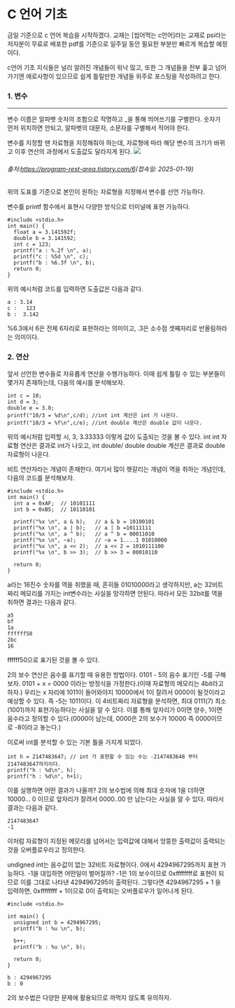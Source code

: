 # C 언어 기초
금일 기준으로 c 언어 복습을 시작하겠다. 교재는 [씹어먹는 c언어]라는 교재로 psi라는 저자분이 무료로 배포한 pdf를 기준으로 일주일 동안 필요한 부분만 빠르게 복습할 예정이다.

c언어 기초 지식들은 널리 알려진 개념들이 워낙 많고, 또한 그 개념들을 전부 훑고 넘어가기엔 애로사항이 있으므로 쉽게 틀릴만한 개념들 위주로 포스팅을 작성하려고 한다.

### 1. 변수
---
변수 이름은 알파벳 숫자의 조함으로 작명하고 _을 통해 띄어쓰기를 구별한다. 숫자가 먼저 위치하면 안되고, 알파벳의 대문자, 소문자를 구별해서 적어야 한다.

변수를 지정할 땐 자료형을 지정해줘야 하는데, 자료형에 따라 해당 변수의 크기가 바뀌고 이후 연산의 과정에서 도출값도 달라지게 된다.
![](https://velog.velcdn.com/images/dehite0704/post/1a677e84-255c-4ca6-8ba6-ee4770071518/image.png)
###### 출처:<https://program-rest-area.tistory.com/6>(접속일: 2025-01-19)
위의 도표를 기준으로 본인이 원하는 자료형을 지정해서 변수를 선언 가능하다.

변수를 printf 함수에서 표현시 다양한 방식으로 터미널에 표현 가능하다.
```
#include <stdio.h>
int main() {
  float a = 3.141592f;
  double b = 3.141592;
  int c = 123;
  printf("a : %.2f \n", a);
  printf("c : %5d \n", c);
  printf("b : %6.3f \n", b);
  return 0;
}
```
위의 예시처럼 코드를 입력하면 도출값은 다음과 같다.
```
a : 3.14 
c :   123 
b :  3.142
```
%6.3에서 6은 전체 6자리로 표현하라는 의미이고, .3은 소수점 셋째자리로 반올림하라는 의미이다.

### 2. 연산
앞서 선언한 변수들로 자유롭게 연산을 수행가능하다. 이때 쉽게 틀릴 수 있는 부분들이 몇가지 존재하는데, 다음의 예시를 분석해보자.
```
int c = 10;
int d = 3;
double e = 3.0;
printf("10/3 = %d\n",c/d); //int int 계산은 int 가 나온다.
printf("10/3 = %f\n",c/e); //int double 계산은 double 값이 나온다.
```
위의 예시처럼 입력할 시, 3, 3.33333 이렇게 값이 도출되는 것을 볼 수 있다. int int 자료형 연산은 결과로 int가 나오고, int double/ double double 계산은 결과로 double 자료형이 나온다.

비트 연산자라는 개념이 존재한다. 여기서 많이 헷갈리는 개념이 역을 취하는 개념인데, 다음의 코드를 분석해보자.
```
#include <stdio.h>
int main() {
  int a = 0xAF;  // 10101111
  int b = 0xB5;  // 10110101

  printf("%x \n", a & b);   // a & b = 10100101
  printf("%x \n", a | b);   // a | b =10111111
  printf("%x \n", a ^ b);   // a ^ b = 00011010
  printf("%x \n", ~a);      // ~a = 1....1 01010000
  printf("%x \n", a << 2);  // a << 2 = 1010111100
  printf("%x \n", b >> 3);  // b >> 3 = 00010110

  return 0;
}
```
a라는 16진수 숫자를 역을 취했을 때, 흔히들 01010000라고 생각하지만, a는 32비트 짜리 메모리를 가지는 int변수라는 사실을 망각하면 안된다. 따라서 모든 32bit를 역을 취하면 결과는 다음과 같다.
```
a5 
bf 
1a 
ffffff50 
2bc 
16 
```
ffffff50으로 표기된 것을 볼 수 있다.

2의 보수 연산은 음수를 표기할 때 유용한 방법이다.
0101 - 5의 음수 표기인 -5를 구해보자. 0101 + x = 0000 이라는 방정식을 가정한다.(이때 자료형의 메모리는 4bit라고 하자.) 우리는 x 자리에 1011이 들어와야지 10000에서 1이 잘려서 0000이 될것이라고 예상할 수 있다. 즉 -5는 1011이다.
이 4비트짜리 자료형을 분석하면, 최대 0111(7) 최소(1001)까지 표현가능하다는 사실을 알 수 있다. 이를 통해 앞자리가 0이면 양수, 1이면 음수라고 정의할 수 있다.(0000이 남는데, 0000은 2의 보수가 10000 즉 0000이므로 -8이라고 놓는다.)

이로써 int를 분석할 수 있는 기본 틀을 가지게 되었다.
```
int h = 2147483647; // int 가 표현할 수 있는 수는 -2147483648 부터 2147483647까지이다.
printf("h : %d\n", h);
printf("h : %d\n", h+1);
```
이를 실행하면 어떤 결과가 나올까?
2의 보수법에 의해 최대 숫자에 1을 더하면 10000... 0 이므로 앞자리가 잘려서 0000..00 만 남는다는 사실을 알 수 있다. 따라서 결과는 다음과 같다.
```
2147483647
-1
```
이처럼 자료형이 지정된 메모리를 넘어서는 입력값에 대해서 엉뚱한 출력값이 출력되는 것을 오버플로우라고 정의한다.

undigned int는 음수값이 없는 32비트 자료형이다. 0에서 4294967295까지 표현 가능하다. -1을 대입하면 어떤일이 벌어질까? -1은 1의 보수이므로 0xffffffff로 표현이 되므로 이를 그대로 나타낸 4294967295이 출력된다. 그렇다면 4294967295 + 1 을 입력하면, 0xffffffff + 1이므로 0이 출력되는 오버플로우가 일어나게 된다.
```
#include <stdio.h>

int main() {
  unsigned int b = 4294967295;
  printf("b : %u \n", b);

  b++;
  printf("b : %u \n", b);

  return 0;
}
```
```
b : 4294967295 
b : 0 
```
2의 보수법은 다양한 문제에 활용되므로 까먹지 않도록 유의하자.